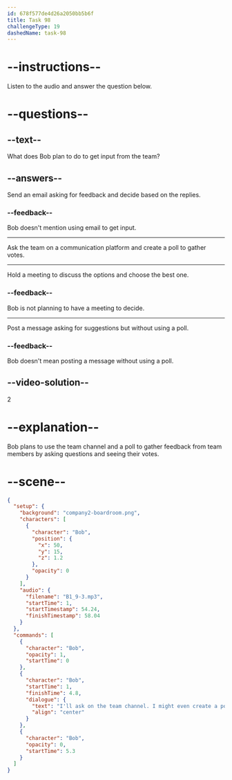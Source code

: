 ```yaml
---
id: 678f577de4d26a2050bb5b6f
title: Task 98
challengeType: 19
dashedName: task-98
---
```


<!-- (audio) Bob: I'll ask on the team channel. I might even create a poll and see the votes. -->

# --instructions--

Listen to the audio and answer the question below.

# --questions--

## --text--

What does Bob plan to do to get input from the team?

## --answers--

Send an email asking for feedback and decide based on the replies.

### --feedback--

Bob doesn't mention using email to get input.

---

Ask the team on a communication platform and create a poll to gather votes.

---

Hold a meeting to discuss the options and choose the best one.

### --feedback--

Bob is not planning to have a meeting to decide.

---

Post a message asking for suggestions but without using a poll.

### --feedback--

Bob doesn't mean posting a message without using a poll.

## --video-solution--

2

# --explanation--

Bob plans to use the team channel and a poll to gather feedback from team members by asking questions and seeing their votes.

# --scene--

```json
{
  "setup": {
    "background": "company2-boardroom.png",
    "characters": [
      {
        "character": "Bob",
        "position": {
          "x": 50,
          "y": 15,
          "z": 1.2
        },
        "opacity": 0
      }
    ],
    "audio": {
      "filename": "B1_9-3.mp3",
      "startTime": 1,
      "startTimestamp": 54.24,
      "finishTimestamp": 58.04
    }
  },
  "commands": [
    {
      "character": "Bob",
      "opacity": 1,
      "startTime": 0
    },
    {
      "character": "Bob",
      "startTime": 1,
      "finishTime": 4.8,
      "dialogue": {
        "text": "I'll ask on the team channel. I might even create a poll and see the votes.",
        "align": "center"
      }
    },
    {
      "character": "Bob",
      "opacity": 0,
      "startTime": 5.3
    }
  ]
}
```
